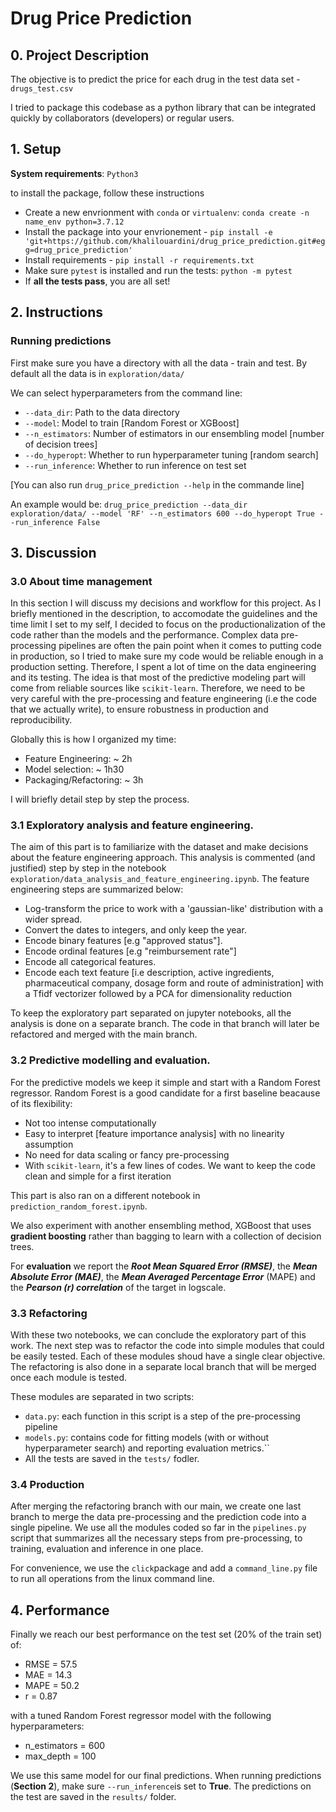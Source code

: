 # Drug Price Prediction

## 0. Project Description

The objective is to predict the price for each drug in the test data set - `drugs_test.csv`

I tried to package this codebase as a python library that can be integrated quickly by collaborators (developers) or regular users. 

## 1. Setup
**System requirements**: `Python3`

to install the package, follow these instructions

-   Create a new envrionment with `conda` or `virtualenv`: `conda create -n name_env python=3.7.12`
-   Install the package into your envrionement - `pip install -e 'git+https://github.com/khalilouardini/drug_price_prediction.git#egg=drug_price_prediction'`
-   Install requirements - `pip install -r requirements.txt`
-   Make sure `pytest` is installed and run the tests: `python -m pytest` 
-   If **all the tests pass**, you are all set!

## 2. Instructions 

### Running predictions
First make sure you have a directory with all the data - train and test. By default all the data is in `exploration/data/`

We can select hyperparameters from the command line:
-   `--data_dir`: Path to the data directory
-   `--model`: Model to train [Random Forest or XGBoost]
-   `--n_estimators`: Number of estimators in our ensembling model [number of decision trees]
-   `--do_hyperopt`: Whether to run hyperparameter tuning [random search]
-   `--run_inference`: Whether to run inference on test set

[You can also run `drug_price_prediction --help` in the commande line]

An example would be: `drug_price_prediction --data_dir exploration/data/ --model 'RF' --n_estimators 600 --do_hyperopt True --run_inference False` 

## 3. Discussion

### 3.0 About time management
In this section I will discuss my decisions and workflow for this project. As I briefly mentioned in the description, to accomodate the guidelines and the time limit I set to my self, I decided to focus on the productionalization of the code rather than the models and the performance. Complex data pre-processing pipelines are often the pain point when it comes to putting code in production, so I tried to make sure my code would be reliable enough in a production setting. Therefore, I spent a lot of time on the data engineering and its testing. The idea is that most of the predictive modeling part will come from reliable sources like `scikit-learn`. Therefore, we need to be very careful with the pre-processing and feature engineering (i.e the code that we actually write), to ensure robustness in production and reproducibility.

Globally this is how I organized my time:
-   Feature Engineering: ~ 2h
-   Model selection: ~ 1h30
-   Packaging/Refactoring: ~ 3h

I will briefly detail step by step the process.

### 3.1 Exploratory analysis and feature engineering.

The aim of this part is to familiarize with the dataset and make decisions about the feature engineering approach. This analysis is commented (and justified) step by step in the notebook `exploration/data_analysis_and_feature_engineering.ipynb`. The feature engineering steps are summarized below:

-   Log-transform the price to work with a 'gaussian-like' distribution with a wider spread.
-   Convert the dates to integers, and only keep the year.
-   Encode binary features [e.g "approved status"].
-   Encode ordinal features [e.g "reimbursement rate"] 
-   Encode all categorical features.
-   Encode each text feature [i.e description, active ingredients, pharmaceutical company, dosage form and route of administration] with a  Tfidf vectorizer followed by a PCA for dimensionality reduction

To keep the exploratory part separated on jupyter notebooks, all the analysis is done on a separate branch. The code in that branch will later be refactored and merged with the main branch.

### 3.2 Predictive modelling and evaluation.

For the predictive models we keep it simple and start with a Random Forest regressor. Random Forest is a good candidate for a first baseline beacause of its flexibility:
-   Not too intense computationally
-   Easy to interpret [feature importance analysis] with no linearity assumption
-   No need for data scaling or fancy pre-processing
-   With `scikit-learn`, it's a few lines of codes. We want to keep the code clean and simple for a first iteration

This part is also ran on a different notebook in `prediction_random_forest.ipynb`.

We also experiment with another ensembling method, XGBoost that uses **gradient boosting** rather than bagging to learn with a collection of decision trees.

For **evaluation** we report the ***Root Mean Squared Error (RMSE)***, the ***Mean Absolute Error (MAE)***, the ***Mean Averaged Percentage Error*** (MAPE) and the ***Pearson (r) correlation*** of the target in logscale.

### 3.3 Refactoring

With these two notebooks, we can conclude the exploratory part of this work. The next step was to refactor the code into simple modules that could be easily tested. Each of these modules shoud have a single clear objective. The refactoring is also done in a separate local branch that will be merged once each module is tested. 

These modules are separated in two scripts:
-   `data.py`: each function in this script is a step of the pre-processing pipeline
-   `models.py`: contains code for fitting models (with or without hyperparameter search) and reporting evaluation metrics.``
-   All the tests are saved in the `tests/` fodler.

### 3.4 Production

After merging the refactoring branch with our main, we create one last branch to merge the data pre-processing and the prediction code into a single pipeline. We use all the modules coded so far in the `pipelines.py` script that summarizes all the necessary steps from pre-processing, to training, evaluation and inference in one place.

For convenience, we use the `click`package and add a `command_line.py` file to run all operations from the linux command line.

## 4. Performance

Finally we reach our best performance on the test set (20% of the train set) of:

-   RMSE = 57.5
-   MAE = 14.3
-   MAPE = 50.2
-   r = 0.87

with a tuned Random Forest regressor model with the following hyperparameters:
-   n_estimators = 600
-   max_depth = 100

 We use this same model for our final predictions. When running predictions (**Section 2**), make sure `--run_inference`is set to **True**. The predictions on the test are saved in the `results/` folder. 
